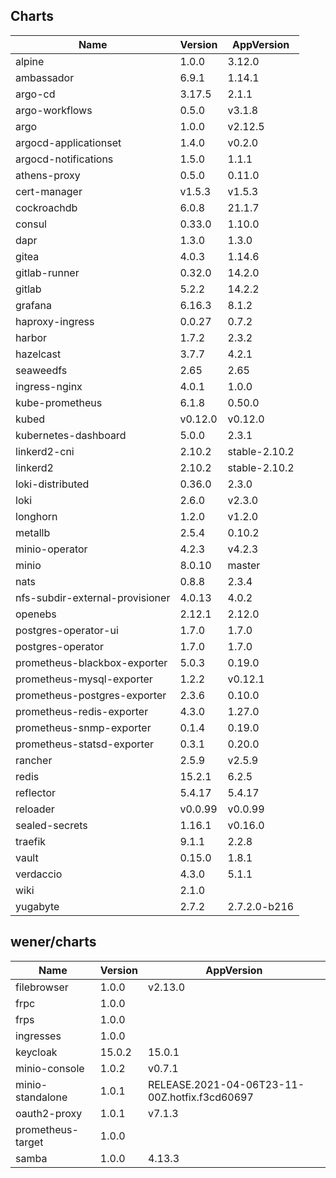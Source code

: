 ## Charts

| Name | Version | AppVersion |
|------|---------|------------|
| alpine | 1.0.0 | 3.12.0 |
| ambassador | 6.9.1 | 1.14.1 |
| argo-cd | 3.17.5 | 2.1.1 |
| argo-workflows | 0.5.0 | v3.1.8 |
| argo | 1.0.0 | v2.12.5 |
| argocd-applicationset | 1.4.0 | v0.2.0 |
| argocd-notifications | 1.5.0 | 1.1.1 |
| athens-proxy | 0.5.0 | 0.11.0 |
| cert-manager | v1.5.3 | v1.5.3 |
| cockroachdb | 6.0.8 | 21.1.7 |
| consul | 0.33.0 | 1.10.0 |
| dapr | 1.3.0 | 1.3.0 |
| gitea | 4.0.3 | 1.14.6 |
| gitlab-runner | 0.32.0 | 14.2.0 |
| gitlab | 5.2.2 | 14.2.2 |
| grafana | 6.16.3 | 8.1.2 |
| haproxy-ingress | 0.0.27 | 0.7.2 |
| harbor | 1.7.2 | 2.3.2 |
| hazelcast | 3.7.7 | 4.2.1 |
| seaweedfs | 2.65 | 2.65 |
| ingress-nginx | 4.0.1 | 1.0.0 |
| kube-prometheus | 6.1.8 | 0.50.0 |
| kubed | v0.12.0 | v0.12.0 |
| kubernetes-dashboard | 5.0.0 | 2.3.1 |
| linkerd2-cni | 2.10.2 | stable-2.10.2 |
| linkerd2 | 2.10.2 | stable-2.10.2 |
| loki-distributed | 0.36.0 | 2.3.0 |
| loki | 2.6.0 | v2.3.0 |
| longhorn | 1.2.0 | v1.2.0 |
| metallb | 2.5.4 | 0.10.2 |
| minio-operator | 4.2.3 | v4.2.3 |
| minio | 8.0.10 | master |
| nats | 0.8.8 | 2.3.4 |
| nfs-subdir-external-provisioner | 4.0.13 | 4.0.2 |
| openebs | 2.12.1 | 2.12.0 |
| postgres-operator-ui | 1.7.0 | 1.7.0 |
| postgres-operator | 1.7.0 | 1.7.0 |
| prometheus-blackbox-exporter | 5.0.3 | 0.19.0 |
| prometheus-mysql-exporter | 1.2.2 | v0.12.1 |
| prometheus-postgres-exporter | 2.3.6 | 0.10.0 |
| prometheus-redis-exporter | 4.3.0 | 1.27.0 |
| prometheus-snmp-exporter | 0.1.4 | 0.19.0 |
| prometheus-statsd-exporter | 0.3.1 | 0.20.0 |
| rancher | 2.5.9 | v2.5.9 |
| redis | 15.2.1 | 6.2.5 |
| reflector | 5.4.17 | 5.4.17 |
| reloader | v0.0.99 | v0.0.99 |
| sealed-secrets | 1.16.1 | v0.16.0 |
| traefik | 9.1.1 | 2.2.8 |
| vault | 0.15.0 | 1.8.1 |
| verdaccio | 4.3.0 | 5.1.1 |
| wiki | 2.1.0 |  |
| yugabyte | 2.7.2 | 2.7.2.0-b216 |

## wener/charts

| Name | Version | AppVersion |
|------|---------|------------|
| filebrowser | 1.0.0 | v2.13.0 |
| frpc | 1.0.0 |  |
| frps | 1.0.0 |  |
| ingresses | 1.0.0 |  |
| keycloak | 15.0.2 | 15.0.1 |
| minio-console | 1.0.2 | v0.7.1 |
| minio-standalone | 1.0.1 | RELEASE.2021-04-06T23-11-00Z.hotfix.f3cd60697 |
| oauth2-proxy | 1.0.1 | v7.1.3 |
| prometheus-target | 1.0.0 |  |
| samba | 1.0.0 | 4.13.3 |
